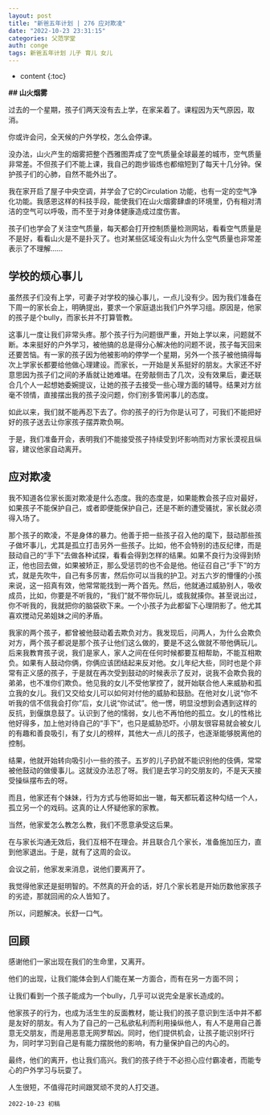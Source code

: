 ```yaml
---
layout: post
title: "新爸五年计划 | 276 应对欺凌"
date: "2022-10-23 23:31:15"
categories: 父范学堂
auth: conge
tags: 新爸五年计划 儿子 育儿 女儿 
---
```

* content
{:toc}

**## 山火烟雾**  

过去的一个星期，孩子们两天没有去上学，在家呆着了。课程因为天气原因，取消。  

你或许会问，全天候的户外学校，怎么会停课。

没办法，山火产生的烟雾把整个西雅图弄成了空气质量全球最差的城市，空气质量非常差。不但孩子们不能上课，我自己的跑步锻炼也都缩短到了每天十几分钟。保护孩子们的心肺，自然不能外出了。




我在家开启了屋子中央空调，并学会了它的Circulation 功能，也有一定的空气净化功能。我感恩这样的科技手段，能使我们在山火烟雾肆虐的环境里，仍有相对清洁的空气可以呼吸，而不至于对身体健康造成过度伤害。

孩子们也学会了关注空气质量，每天都会打开控制质量检测网站，看看空气质量是不是好，看看山火是不是扑灭了。也对某些区域没有山火为什么空气质量也非常差表示了不理解……

## 学校的烦心事儿

虽然孩子们没有上学，可妻子对学校的操心事儿，一点儿没有少。因为我们准备在下周一的家长会上，明确提出，要求一个家庭退出我们户外学习组。原因是，他家的孩子是个bully，而家长并不打算管教。  

这事儿一度让我们非常头疼。那个孩子行为问题很严重，开始上学以来，问题就不断。本来挺好的户外学习，被他搞的总是得分心解决他的问题不说，孩子每天回来还要苦恼。有一家的孩子因为他被影响的停学一个星期，另外一个孩子被他搞得每次上学家长都要给他做心理建设。而家长，一开始是关系挺好的朋友。大家还不好意思因为孩子们之间的矛盾就让她难堪。在旁敲侧击了几次，没有效果后，妻还联合几个人一起想她委婉提议，让她的孩子去接受一些心理方面的辅导。结果对方丝毫不领情，直接摆出我的孩子没问题，你们别多管闲事儿的态度。

如此以来，我们就不能再忍下去了。你的孩子的行为你是认可了，可我们不能把好好的孩子送去让你家孩子摆弄欺负啊。

于是，我们准备开会，表明我们不能接受孩子持续受到坏影响而对方家长漠视且纵容，建议他家自动离开。

## 应对欺凌

我不知道各位家长面对欺凌是什么态度。我的态度是，如果能教会孩子应对最好，如果孩子不能保护自己，或者即便能保护自己，还是不断的遭受骚扰，家长就必须得入场了。

那个孩子的欺凌，不是身体的暴力。他善于把一些孩子召入他的麾下，鼓动那些孩子做坏事儿，尤其是孤立打击另外一些孩子。比如，他不会特别的违反纪律，而是鼓动自己的“手下”去做各种试探，看看会得到怎样的结果。如果不良行为没得到矫正，他也回去做，如果被矫正，那么受惩罚的也不会是他。他征召自己“手下”的方式，就是先吹牛，自己有多厉害，然后你可以当我的护卫。对五六岁的懵懂的小孩来说，这一招真有效，他常常能找到一两个首先。然后，他就通过威胁别人，吸收成员，比如，你要是不听我的，“我们”就不带你玩儿，或我就揍你。甚至说出过，你不听我的，我就把你的脑袋砍下来。一个小孩子为此都留下心理阴影了。他尤其喜欢搅动兄弟姐妹之间的矛盾。

我家的两个孩子，都曾被他鼓动着去欺负对方。我发现后，问两人，为什么会欺负对方，两个孩子都说是那个孩子让他们这么做的，要是不这么做就不带他俩玩儿。后来我教育孩子说，我们是家人，家人之间在任何时候都要互相帮助，不能互相欺负。如果有人鼓动你俩，你俩应该团结起来反对他。女儿年纪大些，同时也是个非常有正义感的孩子，于是就在再次受到鼓动的时候表示了反对，说我不会欺负我的弟弟，也不准你们欺负。他见我的女儿不受他掌控了，就开始联合他人来威胁和孤立我的女儿。我们又交给女儿可以如何对付他的威胁和鼓励。在他对女儿说“你不听我的信不信我会打你”后，女儿说“你试试”。他一愣，明显没想到会遇到这样的反抗，到偃旗息鼓了。认识到了他的懦弱，女儿也不再怕他的孤立。女儿的性格比他好得多，加上他对待自己的“手下”，也只是威胁恐吓。小朋友很容易就会被女儿的有趣和善良吸引，有了女儿的榜样，其他大一点儿的孩子，也逐渐能够脱离他的控制。

结果，他就开始转向吸引小一些的孩子。五岁的儿子扔就不能识别他的伎俩，常常被他鼓动的做傻事儿。这就没办法忍了呀。我们是去学习的交朋友的，不是天天接受操纵摆布去的呀。

而且，他家还有个妹妹，行为方式与他哥如出一辙，每天都玩着这种勾结一个人，孤立另一个的戏码。这真的让人怀疑他家的家教。

当然，他家爱怎么教怎么教，我们不愿意承受这后果。

在与家长沟通无效后，我们互相不在理会。并且联合几个家长，准备施加压力，直到他家退出。于是，就有了这周的会议。

会议之前，他家发来消息，说他们要离开了。

我觉得他家还是挺明智的。不然真的开会的话，好几个家长若是开始历数他家孩子的劣迹，那就回闹的众人皆知了。

所以，问题解决。长舒一口气。

## 回顾

感谢他们一家出现在我们的生命里，又离开。

他们的出现，让我们能体会到人们能在某一方面合，而有在另一方面不同；

让我们看到一个孩子能成为一个bully，几乎可以说完全是家长造成的。

他家孩子的行为，也成为活生生的反面教材，能让我们的孩子意识到生活中并不都是友好的朋友。有人为了自己的一己私欲私利而利用操纵他人，有人不是用自己善意无交朋友，而是用恶意无网罗帮凶。同时，他们提供机会，让孩子能识别坏行为，同时学习到自己是有能力摆脱他的影响，有力量保护自己的内心的。

最终，他们的离开，也让我们高兴。我们的孩子终于不必担心应付霸凌者，而能专心的户外学习与玩耍了。

人生很短，不值得花时间跟冥顽不灵的人打交道。

```
2022-10-23 初稿
```
